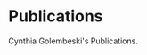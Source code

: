 # Publications
Cynthia Golembeski's Publications. 
<div id="adobe-dc-view" style="width: 800px;"></div>
<script src="https://documentservices.adobe.com/view-sdk/viewer.js"></script>
<script type="text/javascript">
	document.addEventListener("adobe_dc_view_sdk.ready", function(){ 
		var adobeDCView = new AdobeDC.View({clientId: "<YOUR_CLIENT_ID>", divId: "adobe-dc-view"});
		adobeDCView.previewFile({
			content:{location: {url: "https://documentservices.adobe.com/view-sdk-demo/PDFs/Bodea Brochure.pdf"}},
			metaData:{fileName: "Bodea Brochure.pdf"}
		}, {embedMode: "IN_LINE"});
	});
</script>
